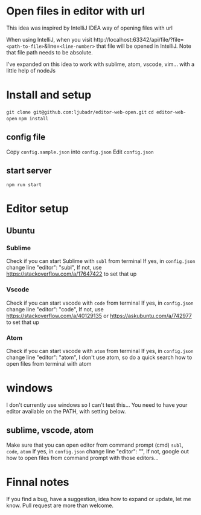 # Open files in editor with url

This idea was inspired by IntelliJ IDEA way of opening files with url

When using IntelliJ, when you visit http://localhost:63342/api/file/?file=`<path-to-file>`&line=`<line-number>` that file will be opened in IntelliJ.
Note that file path needs to be absolute.

I've expanded on this idea to work with sublime, atom, vscode, vim... with a little help of nodeJs

# Install and setup
`git clone git@github.com:ljubadr/editor-web-open.git`
`cd editor-web-open`
`npm install`

## config file
Copy `config.sample.json` into `config.json`
Edit `config.json`

## start server
`npm run start`

# Editor setup
## Ubuntu
### Sublime
Check if you can start Sublime with `subl` from terminal
If yes, in `config.json` change line
"editor": "subl",
If not, use https://stackoverflow.com/a/17647422 to set that up

### Vscode
Check if you can start vscode with `code` from terminal
If yes, in `config.json` change line
"editor": "code",
If not, use https://stackoverflow.com/a/40129135 or https://askubuntu.com/a/742977 to set that up

### Atom
Check if you can start vscode with `atom` from terminal
If yes, in `config.json` change line
"editor": "atom",
I don't use atom, so do a quick search how to open files from terminal with atom

# windows
I don't currently use windows so I can't test this...
You need to have your editor available on the PATH, with setting below.

## sublime, vscode, atom
Make sure that you can open editor from command prompt (cmd)
`subl`, `code`, `atom`
If yes, in `config.json` change line
"editor": "<editor>",
If not, google out how to open files from command prompt with those editors...

# Finnal notes
If you find a bug, have a suggestion, idea how to expand or update, let me know.
Pull request are more than welcome.
